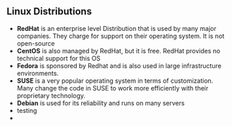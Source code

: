 ## Linux Distributions
- **RedHat** is an enterprise level Distribution that is used by many major companies. They charge for support on their operating system. It is not open-source 
- **CentOS** is also managed by RedHat, but it is free. RedHat provides no technical support for this OS
- **Fedora** is sponsored by Redhat and is also used in large infrastructure environments.
- **SUSE** is a very popular operating system in terms of customization. Many change the code in SUSE to work more efficiently with their proprietary technology.
- **Debian** is used for its reliability and runs on many servers
- testing
- 